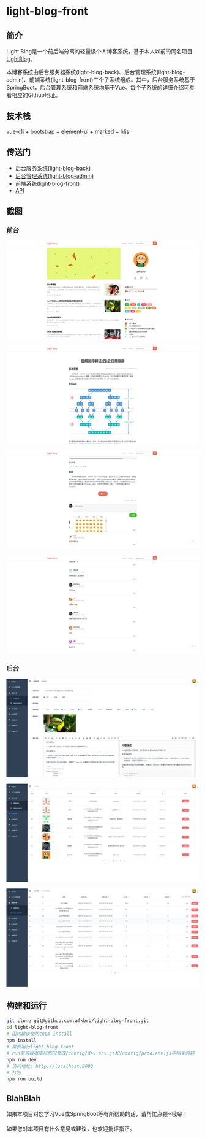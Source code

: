 # light-blog-front

## 简介

Light Blog是一个前后端分离的轻量级个人博客系统，基于本人以前的同名项目[LightBlog](https://github.com/afkbrb/LightBlog)。

本博客系统由后台服务器系统(light-blog-back)、后台管理系统(light-blog-admin)、前端系统(light-blog-front)三个子系统组成。其中，后台服务系统基于SpringBoot，后台管理系统和前端系统均基于Vue。每个子系统的详细介绍可参看相应的Github地址。

## 技术栈

vue-cli + bootstrap + element-ui + marked + hljs

## 传送门

- [后台服务系统(light-blog-back)](https://github.com/afkbrb/light-blog-back)
- [后台管理系统(light-blog-admin)](https://github.com/afkbrb/light-blog-admin)
- [前端系统(light-blog-front)](https://github.com/afkbrb/light-blog-front)
- [API](https://www.showdoc.cc/lightblog?page_id=2428180430024349)

## 截图

### 前台

![](./screenshots/1.png)

![](./screenshots/2.png)

![](./screenshots/3.png)

![](./screenshots/4.png)

### 后台

![](./screenshots/5.png)

![](./screenshots/6.png)

![](./screenshots/7.png)


## 构建和运行

```bash
git clone git@github.com:afkbrb/light-blog-front.git
cd light-blog-front
# 国内建议使用cnpm install
npm install
# 需要运行light-blog-front
# run前可根据实际情况修改/config/dev.env.js和/config/prod.env.js中相关内容
npm run dev
# 访问地址: http://localhost:8080
# 打包
npm run build
```

## BlahBlah

如果本项目对您学习Vue或SpringBoot等有所帮助的话，请帮忙点颗⭐哦😁！

如果您对本项目有什么意见或建议，也欢迎批评指正。

